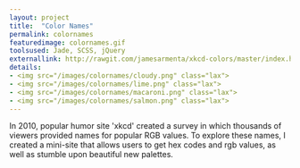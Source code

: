 ```yaml
---
layout: project
title:  "Color Names"
permalink: colornames
featuredimage: colornames.gif
toolsused: Jade, SCSS, jQuery
externallink: http://rawgit.com/jamesarmenta/xkcd-colors/master/index.html
details:
- <img src="/images/colornames/cloudy.png" class="lax">
- <img src="/images/colornames/lime.png" class="lax">
- <img src="/images/colornames/macaroni.png" class="lax">
- <img src="/images/colornames/salmon.png" class="lax">
---
```

In 2010, popular humor site 'xkcd' created a survey in which thousands of viewers provided names for popular RGB values. To explore these names, I created a mini-site that allows users to get hex codes and rgb values, as well as stumble upon beautiful new palettes. 